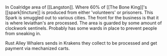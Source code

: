 In Coalridge area of [[Langston]]. Where 60% of [[The Bone King]]'s [[spark|tincture]] is produced from either 'volunteers' or prisoners. This Spark is smuggled out to various cities. The front for the business is that it is where leviathan's are processed. The area is guarded by some amount of clockwork sentinels. Probably has some wards in place to prevent people from sneaking in.

Rust Alley Whalers sends in Krakens they collect to be processed and get payment via mechanized carts.